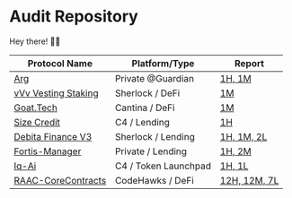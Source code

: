 # Audit Repository

Hey there! 🕵️‍♂️


| Protocol Name                                                                 | Platform/Type          | Report                                          |
|-------------------------------------------------------------------------------|-------------------------|-------------------------------------------------|
| [Arg](https://github.com/GuardianAudits/Arg-PoCs)                            | Private @Guardian       | [1H, 1M](reports/Arg_Audit.pdf)                 |
| [vVv Vesting Staking](https://github.com/sherlock-audit/2024-03-vvv-vesting-staking) | Sherlock / DeFi         | [1M](reports/vvv_Audit.pdf)                 |
| [Goat.Tech](https://cantina.xyz/competitions/f214cf86-cc80-40c0-a70b-e9bb25d7ac80)  | Cantina / DeFi          | [1M](reports/GoatTechAudit.pdf)             |
| [Size Credit](https://github.com/code-423n4/2024-06-size/)                   | C4 / Lending            | [1H](reports/SizeAudit.md)           |
| [Debita Finance V3](https://github.com/sherlock-audit/2024-11-debita-finance-v3) | Sherlock / Lending      | [1H, 1M, 2L](reports/DebitaAudit.md)            |
| [Fortis-Manager](https://github.com/0z/fortis)                               | Private / Lending       | [1H, 2M](reports/FortisManagerAudit.md)         |
| [Iq-Ai](https://github.com/code-423n4/2025-01-iq-ai)                         | C4 / Token Launchpad    | [1H, 1L](reports/IqAudit.md)                    |
| [RAAC-CoreContracts](https://codehawks.cyfrin.io/c/2025-02-raac)            | CodeHawks / DeFi        | [12H, 12M, 7L](reports/RAACAudit.md)             |
